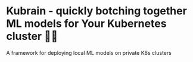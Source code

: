 # Kubrain - quickly botching together ML models for Your Kubernetes cluster 🧠🔧

A framework for deploying local ML models on private K8s clusters
